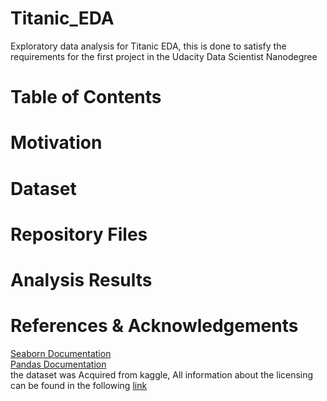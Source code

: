 # Titanic_EDA
Exploratory data analysis for Titanic EDA, this is done to satisfy the requirements for the first project in the Udacity Data Scientist Nanodegree

# Table of Contents
# Motivation 


# Dataset 


# Repository Files


# Analysis Results 


# References & Acknowledgements
[Seaborn Documentation](https://seaborn.pydata.org)<br>
[Pandas Documentation](https://pandas.pydata.org/docs/) <br>
the dataset was Acquired from kaggle, All information about the licensing can be found in the following [link](https://www.kaggle.com/c/titanic)<br>



